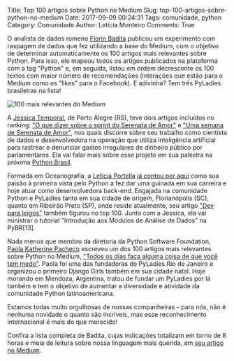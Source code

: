 Title: Top 100 artigos sobre Python no Medium
Slug: top-100-artigos-sobre-python-no-medium
Date: 2017-09-09 00:24:31
Tags: comunidade, python
Category: Comunidade
Author: Letícia Monteiro
Comments: True

O analista de dados romeno [Florin Badita](https://medium.com/@baditaflorin) publicou um experimento com raspagem de dados que fez utilizando a base do Medium, com o objetivo de determinar automaticamente os 100 artigos mais relevantes sobre Python. Para isso, ele mapeou todos os artigos publicados na plataforma com a tag "Python" e, em seguida, listou em ordem decrescente os 100 textos com maior número de recomendações (interações que estão para o Medium como os "likes" para o Facebook). E adivinha? Tem três PyLadies brasileiras na lista!

![100 mais relevantes do Medium]({static}/images/top-100-artigos-sobre-python-no-medium/tabela.png)

A [Jessica Temporal](http://jtemporal.com/), de Porto Alegre (RS), teve dois artigos incluídos no ranking: ["O que dizer sobre o sprint do Serenata de Amor"](https://medium.com/@jessicatemporal/o-que-dizer-sobre-o-sprint-do-serenata-de-amor-48744c23d82) e ["Uma semana de Serenata de Amor"](https://medium.com/data-science-brigade/uma-semana-de-serenata-de-amor-f65febeb981d), nos quais discorre sobre seu trabalho como cientista de dados e desenvolvedora na operação que utiliza inteligência artificial para rastrear e denunciar gastos irregulares de dinheiro público por parlamentares. Ela vai falar mais sobre esse projeto em sua palestra na próxima [Python Brasil](http://brasil.pyladies.com/2017/08/30/campanha-pyladies-no-pybr-13-reta-final-/).

Formada em Oceanografia, a [Leticia Portella](http://leportella.com/) [já contou por aqui](http://brasil.pyladies.com/2016/10/21/oceanografa-a-programadora/) como sua paixão à primeira vista pelo Python a fez dar uma guinada em sua carreira e hoje atuar como desenvolvedora back-end. Engajada na comunidade Python e PyLadies tanto em sua cidade de origem, Florianópolis (SC), quanto em Ribeirão Preto (SP), onde reside atualmente, seu artigo ["Dev para leigos"](https://medium.com/@leportella/dev-para-leigos-ff695ffd4f7e) também figurou no top 100. Junto com a Jessica, ela vai ministrar o tutorial "Introdução aos Módulos de Análise de Dados" na PyBR[13].

Nada menos que membro da diretoria da Python Software Foundation, [Paola Katherine Pacheco](https://medium.com/@pk_pacheco) escreveu um dos 100 artigos mais relevantes sobre Python no Medium, ["Todos os dias faça alguma coisa de que você tem medo"](https://medium.com/@pk_pacheco/todos-os-dias-fa%C3%A7a-alguma-coisa-de-que-voc%C3%AA-tem-medo-eleanor-roosevelt-76d380fdb731). Paola foi uma das fundadoras do PyLadies Rio de Janeiro e organizou o primeiro Django Girls também em sua cidade natal. Hoje morando em Mendoza, Argentina, tratou de fundar um PyLadies por lá também e tem o objetivo de aumentar a diversidade e atividade da comunidade Python latinoamericana.

Estamos todas muito orgulhosas de nossas companheiras - para nós, não é nenhuma novidade o quanto são incríveis, mas esse reconhecimento internacional é mais do que merecido!

Confira a lista completa de Badita, cujas indicações totalizam em torno de 8 horas e meia de leitura sobre nossa linguagem mais querida, em [seu artigo no Medium](https://medium.com/@baditaflorin/top-100-python-articles-on-medium-until-jan-2017-23ca8bc5ee87).
